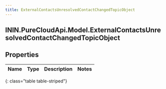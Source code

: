 ```yaml
---
title: ExternalContactsUnresolvedContactChangedTopicObject
---
```

## ININ.PureCloudApi.Model.ExternalContactsUnresolvedContactChangedTopicObject

## Properties

|Name | Type | Description | Notes|
|------------ | ------------- | ------------- | -------------|
{: class="table table-striped"}



